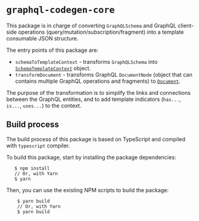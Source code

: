 # `graphql-codegen-core`

This package is in charge of converting `GraphQLSchema` and GraphQL client-side operations (query/mutation/subscription/fragment) into a template consumable JSON structure.

The entry points of this package are:

* `schemaToTemplateContext` - transforms `GraphQLSchema` into [`SchemaTemplateContext`](https://github.com/dotansimha/graphql-code-generator/blob/e9e4722723541628bc7ae58c0e4082556af4bfb8/packages/graphql-codegen-core/src/types.ts#L78-L94) object.
* `transformDocument` - transforms GraphQL `DocumentNode` (object that can contains multiple GraphQL operations and fragments) to [`Document`](https://github.com/dotansimha/graphql-code-generator/blob/e9e4722723541628bc7ae58c0e4082556af4bfb8/packages/graphql-codegen-core/src/types.ts#L170-L175).

The purpose of the transformation is to simplify the links and connections between the GraphQL entities, and to add template indicators (`has...`, `is...`, `uses...`) to the context.

## Build process

The build process of this package is based on TypeScript and compiled with `typescript` compiler.

To build this package, start by installing the package dependencies:

```
   $ npm install
   // Or, with Yarn
   $ yarn
```

Then, you can use the existing NPM scripts to build the package:

```
    $ yarn build
    // Or, with Yarn
    $ yarn build
```

